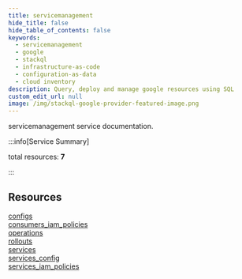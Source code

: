 ```yaml
---
title: servicemanagement
hide_title: false
hide_table_of_contents: false
keywords:
  - servicemanagement
  - google
  - stackql
  - infrastructure-as-code
  - configuration-as-data
  - cloud inventory
description: Query, deploy and manage google resources using SQL
custom_edit_url: null
image: /img/stackql-google-provider-featured-image.png
---
```


servicemanagement service documentation.

:::info[Service Summary]

total resources: __7__  

:::

## Resources
<div class="row">
<div class="providerDocColumn">
<a href="/servicemanagement/configs/">configs</a><br />
<a href="/servicemanagement/consumers_iam_policies/">consumers_iam_policies</a><br />
<a href="/servicemanagement/operations/">operations</a><br />
<a href="/servicemanagement/rollouts/">rollouts</a>
</div>
<div class="providerDocColumn">
<a href="/servicemanagement/services/">services</a><br />
<a href="/servicemanagement/services_config/">services_config</a><br />
<a href="/servicemanagement/services_iam_policies/">services_iam_policies</a>
</div>
</div>
